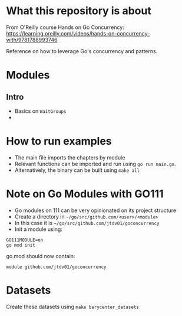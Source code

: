 # What this repository is about

From O'Reilly course Hands on Go Concurrency:
https://learning.oreilly.com/videos/hands-on-concurrency-with/9781788993746

Reference on how to leverage Go's concurrency and patterns.

# Modules

## Intro
* Basics on `WaitGroups`
* 

# How to run examples
* The main file imports the chapters by module
* Relevant functions can be imported and run using `go run main.go`.
* Alternatively, the binary can be built using `make all`

# Note on Go Modules with GO111

* Go modules on 111 can be very opinionated on its project structure
* Create a directory in `~/go/src/github.com/<user>/<module>`
* In this case it is `~/go/src/github.com/jtdv01/goconcurrency`
* Init a module using:

```
GO111MODULE=on
go mod init
```

go.mod should now contain:

```
module github.com/jtdv01/goconcurrency
```


# Datasets

Create these datasets using `make barycenter_datasets`